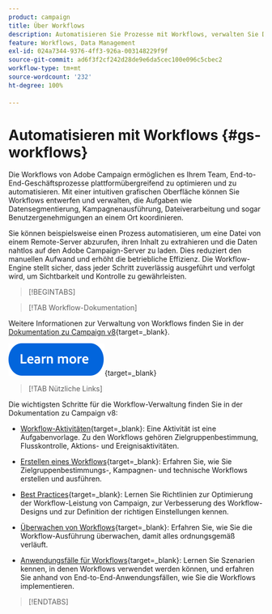 ```yaml
---
product: campaign
title: Über Workflows
description: Automatisieren Sie Prozesse mit Workflows, verwalten Sie Daten und Zielgruppen, senden Sie Nachrichten und vieles mehr
feature: Workflows, Data Management
exl-id: 024a7344-9376-4ff3-926a-003148229f9f
source-git-commit: ad6f3f2cf242d28de9e6da5cec100e096c5cbec2
workflow-type: tm+mt
source-wordcount: '232'
ht-degree: 100%

---
```


# Automatisieren mit Workflows {#gs-workflows}

Die Workflows von Adobe Campaign ermöglichen es Ihrem Team, End-to-End-Geschäftsprozesse plattformübergreifend zu optimieren und zu automatisieren. Mit einer intuitiven grafischen Oberfläche können Sie Workflows entwerfen und verwalten, die Aufgaben wie Datensegmentierung, Kampagnenausführung, Dateiverarbeitung und sogar Benutzergenehmigungen an einem Ort koordinieren.

Sie können beispielsweise einen Prozess automatisieren, um eine Datei von einem Remote-Server abzurufen, ihren Inhalt zu extrahieren und die Daten nahtlos auf den Adobe Campaign-Server zu laden. Dies reduziert den manuellen Aufwand und erhöht die betriebliche Effizienz. Die Workflow-Engine stellt sicher, dass jeder Schritt zuverlässig ausgeführt und verfolgt wird, um Sichtbarkeit und Kontrolle zu gewährleisten.

>[!BEGINTABS]

>[!TAB Workflow-Dokumentation]

Weitere Informationen zur Verwaltung von Workflows finden Sie in der [Dokumentation zu Campaign v8](https://experienceleague.adobe.com/docs/campaign/automation/workflows/introduction/about-workflows.html?lang=de){target=_blank}.


[![Bild](../../assets/do-not-localize/learn-more-button.svg)](https://experienceleague.adobe.com/docs/campaign/automation/workflows/introduction/about-workflows.html?lang=de){target=_blank}


>[!TAB Nützliche Links]

Die wichtigsten Schritte für die Workflow-Verwaltung finden Sie in der Dokumentation zu Campaign v8:

* [Workflow-Aktivitäten](https://experienceleague.adobe.com/docs/campaign/automation/workflows/wf-activities/activities.html?lang=de){target=_blank}: Eine Aktivität ist eine Aufgabenvorlage. Zu den Workflows gehören Zielgruppenbestimmung, Flusskontrolle, Aktions- und Ereignisaktivitäten.

* [Erstellen eines Workflows](https://experienceleague.adobe.com/docs/campaign/automation/workflows/introduction/build-a-workflow.html?lang=de){target=_blank}: Erfahren Sie, wie Sie Zielgruppenbestimmungs-, Kampagnen- und technische Workflows erstellen und ausführen.

* [Best Practices](https://experienceleague.adobe.com/docs/campaign/automation/workflows/introduction/workflow-best-practices.html?lang=de){target=_blank}: Lernen Sie Richtlinien zur Optimierung der Workflow-Leistung von Campaign, zur Verbesserung des Workflow-Designs und zur Definition der richtigen Einstellungen kennen.

* [Überwachen von Workflows](https://experienceleague.adobe.com/docs/campaign/automation/workflows/monitoring-workflows/monitor-workflow-execution.html?lang=de){target=_blank}: Erfahren Sie, wie Sie die Workflow-Ausführung überwachen, damit alles ordnungsgemäß verläuft.

* [Anwendungsfälle für Workflows](https://experienceleague.adobe.com/docs/campaign/automation/workflows/use-cases/workflow-use-cases.html?lang=de){target=_blank}: Lernen Sie Szenarien kennen, in denen Workflows verwendet werden können, und erfahren Sie anhand von End-to-End-Anwendungsfällen, wie Sie die Workflows implementieren.


>[!ENDTABS]





<!--

Adobe Campaign uses workflows to:

* Carry out targeting campaigns. [Learn more](building-a-workflow.md#implementation-steps-)
* Build campaigns: for each campaign, the **[!UICONTROL Workflow]** tab lets you build the target and create the deliveries. [Learn more](building-a-workflow.md#campaign-workflows)
* Perform technical processes: cleanup, collecting tracking information or provisional calculations. [Learn more](building-a-workflow.md#technical-workflows)

A workflow can mean both a process definition (the workflow model, which is a representation of what is supposed to happen) and an instance of this process (a workflow instance, which is a representation of what is actually happening).

The workflow template describes the various tasks to be performed and how they are linked together. The task templates are called activities and are represented by icons. They are linked together by transitions.

![](assets/example1.png)

Each workflow contains:

* **[!UICONTROL Activities]**

  An activity describes a task template. The various activities available are represented on the diagram by icons. Each type has common properties and specific properties. For example, while all activities have a name and label, only the **[!UICONTROL Approval]** activity has an assignment.

  In a workflow diagram, a given activity can produce multiple tasks, in particular when there is a loop or recurrent (periodic) actions.

  All workflow activities are listed in [this section](about-activities.md), including use cases and samples.

* **[!UICONTROL Transitions]**

  Transitions enable you to link activities and to define their sequence. A transition links a source activity to a destination activity. There are several sorts of transitions, which depend on the source activity. Some transitions have additional parameters such as a duration, a condition or a filter.

  A transition which is not linked to a destination activity is colored orange and the arrow head is shown as a diamond.

  >[!NOTE]
  >
  >A workflow containing unterminated transitions can still be executed: a warning message will be generated and the workflow will pause once it reaches the transition but it will not generate an error. It is thus possible to start a workflow without it being finished and to add to it as you go along.

  For more information about how to build a workflow, refer to [this section](building-a-workflow.md).

* **[!UICONTROL Worktables]**

  The worktable contains all the information carried by the transition. Each workflow uses several worktables. The data conveyed in these tables can be accelerated and used throughout the workflow's life cycle, as long as it is not purged. Indeed, unneeded tables are purged each time the workflow is passivated, and possibly during the execution of the largest workflows to avoid overloading the server.

  Learn more on workflow data and tables in [this section](how-to-use-workflow-data.md).

## Key principles and best practices{#principles-workflows}

Refer to these sections to find guidance and best practices to automate processes with workflows:

* Learn more about workflow activities in [this page](how-to-use-workflow-data.md).
* Learn how to build a workflow in [this section](building-a-workflow.md).
* Discover how to use workflows to import data in Campaign in [this section](../../platform/using/import-export-workflows.md).
* Workflow best practices are detailed in [this page](workflow-best-practices.md).
* Find guidance about workflow execution in [this section](starting-a-workflow.md).
* Learn how to monitor workflows in [this page](monitoring-workflow-execution.md).
* Learn how to grant access to users to use workflows in [this page](managing-rights.md).

-->